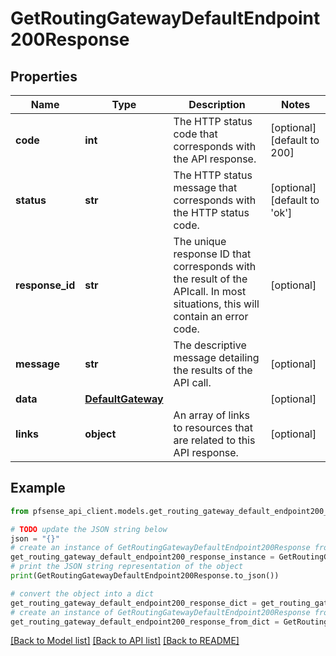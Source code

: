 # GetRoutingGatewayDefaultEndpoint200Response


## Properties

Name | Type | Description | Notes
------------ | ------------- | ------------- | -------------
**code** | **int** | The HTTP status code that corresponds with the API response. | [optional] [default to 200]
**status** | **str** | The HTTP status message that corresponds with the HTTP status code. | [optional] [default to 'ok']
**response_id** | **str** | The unique response ID that corresponds with the result of the APIcall. In most situations, this will contain an error code. | [optional] 
**message** | **str** | The descriptive message detailing the results of the API call. | [optional] 
**data** | [**DefaultGateway**](DefaultGateway.md) |  | [optional] 
**links** | **object** | An array of links to resources that are related to this API response. | [optional] 

## Example

```python
from pfsense_api_client.models.get_routing_gateway_default_endpoint200_response import GetRoutingGatewayDefaultEndpoint200Response

# TODO update the JSON string below
json = "{}"
# create an instance of GetRoutingGatewayDefaultEndpoint200Response from a JSON string
get_routing_gateway_default_endpoint200_response_instance = GetRoutingGatewayDefaultEndpoint200Response.from_json(json)
# print the JSON string representation of the object
print(GetRoutingGatewayDefaultEndpoint200Response.to_json())

# convert the object into a dict
get_routing_gateway_default_endpoint200_response_dict = get_routing_gateway_default_endpoint200_response_instance.to_dict()
# create an instance of GetRoutingGatewayDefaultEndpoint200Response from a dict
get_routing_gateway_default_endpoint200_response_from_dict = GetRoutingGatewayDefaultEndpoint200Response.from_dict(get_routing_gateway_default_endpoint200_response_dict)
```
[[Back to Model list]](../README.md#documentation-for-models) [[Back to API list]](../README.md#documentation-for-api-endpoints) [[Back to README]](../README.md)


